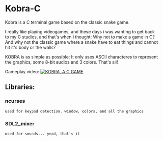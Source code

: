 # Kobra-C
Kobra is a C terminal game based on the classic snake game.

I really like playing videogames, and these days i was wanting to get back to my C studies, and that's when i thought: Why not to make a game in C? And why not the classic game where a snake have to eat things and cannot hit it's body or the walls?

KOBRA is as simple as possible: It only uses ASCII characteres to represent the graphics, some 8-bit audios and 3 colors. That's all!

Gameplay video:
[![KOBRA, A C GAME](https://img.youtube.com/vi/5Kpet9ZtfAo/0.jpg)](https://www.youtube.com/watch?v=5Kpet9ZtfAo)

## Libraries:
  ### ncurses
    used for keypad detection, window, colors, and all the graphics
  ### SDL2_mixer
    used for sounds... yead, that's it
